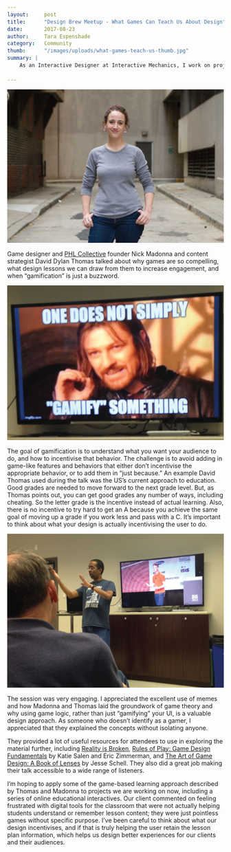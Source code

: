 ```yaml
---
layout:     post
title:      "Design Brew Meetup - What Games Can Teach Us About Design"
date:       2017-08-23
author:     Tara Espenshade
category:   Community
thumb:      "/images/uploads/what-games-teach-us-thumb.jpg"
summary: |
    As an Interactive Designer at Interactive Mechanics, I work on projects like educational online interactive games, websites, and touchscreen interactives. Because users often learn more when information is presented in fun and engaging ways, the idea of approaching our projects using gaming logic is a natural match, so I was excited to check out “What Games Can Teach Us About Design,” a recent [Design Brew Meetup](https://www.meetup.com/DesignBrew/). 

---
```


![Tara Espenshade, Interactive Designer with Interactive Mechanics](/images/uploads/what-games-teach-us-03.jpg)

Game designer and [PHL Collective](https://phlcollective.com/) founder Nick Madonna and content strategist David Dylan Thomas talked about why games are so compelling, what design lessons we can draw from them to increase engagement, and when “gamification” is just a buzzword.

![Tara Espenshade, Interactive Designer with Interactive Mechanics](/images/uploads/what-games-teach-us-01.jpg)

The goal of gamification is to understand what you want your audience to do, and how to incentivise that behavior. The challenge is to avoid adding in game-like features and behaviors that either don’t incentivise the appropriate behavior, or to add them in “just because.” An example David Thomas used during the talk was the US’s current approach to education. Good grades are needed to move forward to the next grade level. But, as Thomas points out, you can get good grades any number of ways, including cheating. So the letter grade is the incentive instead of actual learning. Also, there is no incentive to try hard to get an A because you achieve the same goal of moving up a grade if you work less and pass with a C. It’s important to think about what your design is actually incentivising the user to do.

![Tara Espenshade, Interactive Designer with Interactive Mechanics](/images/uploads/what-games-teach-us-02.jpg)

The session was very engaging. I appreciated the excellent use of memes and how Madonna and Thomas laid the groundwork of game theory and why using game logic, rather than just “gamifying” your UI, is a valuable design approach. As someone who doesn’t identify as a gamer, I appreciated that they explained the concepts without isolating anyone. 

They provided a lot of useful resources for attendees to use in exploring the material further, including [Reality is Broken](http://a.co/0aKfqlo), [Rules of Play: Game Design Fundamentals](http://a.co/1AK4g1s) by Katie Salen and Eric Zimmerman, and [The Art of Game Design: A Book of Lenses](http://a.co/9WmG0nT) by Jesse Schell. They also did a great job making their talk accessible to a wide range of listeners. 

I’m hoping to apply some of the game-based learning approach described by Thomas and Madonna to projects we are working on now, including a series of online educational interactives. Our client commented on feeling frustrated with digital tools for the classroom that were not actually helping students understand or remember lesson content; they were just pointless games without specific purpose. I’ve been careful to think about what our design incentivises, and if that is truly helping the user retain the lesson plan information, which helps us design better experiences for our clients and their audiences.
